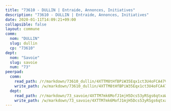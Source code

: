 ```yaml
---
title: "73610 - DULLIN | Entraide, Annonces, Initiatives"
description: "73610 - DULLIN | Entraide, Annonces, Initiatives"
date: 2020-01-11T14:09:21+09:00
collapsible: false
layout: commune
comm:
  nom: "DULLIN"
  slug: dullin
  cp: "73610"
dept:
  nom: "Savoie"
  slug: savoie
  num: "73"
peerpad:
  comm:
    read_path: /r/markdown/73610_dullin/4XTTM8tHfBPiW35Eqx1ct3U4oFCA47VhYw94T5G3JVCb8EW4c
    write_path: /w/markdown/73610_dullin/4XTTM8tHfBPiW35Eqx1ct3U4oFCA47VhYw94T5G3JVCb8EW4c-K3TgUWGzPs2V6kakMsriAJK6NeR9xSQ4iWd2KQEgUzQzMMMB9cwmDcMTEsKzZzvMp8PXHxEMUgfySLaKBLXZwBu4NSHDLpkj1NYXQDnHfziabVus3idKFvTNzJyQXkSHTG7gwTnc
  dept:
    read_path: /r/markdown/73_savoie/4XTTM7mk6MofJ1mjH5Dcs53yRSgs6qtxaWYjKD54ttqHGEMur
    write_path: /w/markdown/73_savoie/4XTTM7mk6MofJ1mjH5Dcs53yRSgs6qtxaWYjKD54ttqHGEMur-K3TgTorsK1WLw8S2EgnkoX8tJEgZgam6ANhvqrVqNfiz9fX8kbMKu5AF1rqzXyxMRZgoVPrb5EERe3PeBhqF1SBfP5G1PJnvsDUF2LQSxevobpkDM4djQDebTYoo6Yx53thenJpY
---
```


